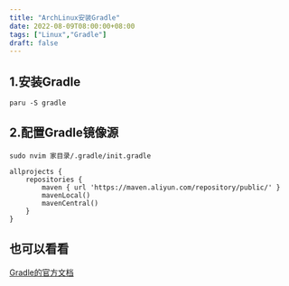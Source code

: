 ```yaml
---
title: "ArchLinux安装Gradle"
date: 2022-08-09T08:00:00+08:00
tags: ["Linux","Gradle"]
draft: false
---
```


## 1.安装Gradle

`paru -S gradle`

## 2.配置Gradle镜像源

`sudo nvim 家目录/.gradle/init.gradle`

```
allprojects {
    repositories {
        maven { url 'https://maven.aliyun.com/repository/public/' }
        mavenLocal()
        mavenCentral()
    }
}
```

## 也可以看看

[Gradle的官方文档](https://docs.gradle.org/current/userguide/userguide.html)